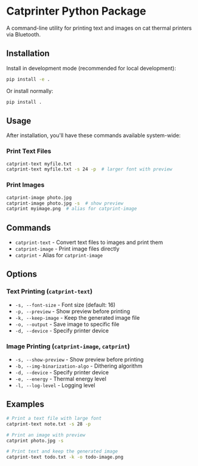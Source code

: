 # Catprinter Python Package

A command-line utility for printing text and images on cat thermal printers via Bluetooth.

## Installation

Install in development mode (recommended for local development):
```bash
pip install -e .
```

Or install normally:
```bash
pip install .
```

## Usage

After installation, you'll have these commands available system-wide:

### Print Text Files
```bash
catprint-text myfile.txt
catprint-text myfile.txt -s 24 -p  # larger font with preview
```

### Print Images
```bash
catprint-image photo.jpg
catprint-image photo.jpg -s  # show preview
catprint myimage.png  # alias for catprint-image
```

## Commands

- `catprint-text` - Convert text files to images and print them
- `catprint-image` - Print image files directly  
- `catprint` - Alias for `catprint-image`

## Options

### Text Printing (`catprint-text`)
- `-s, --font-size` - Font size (default: 16)
- `-p, --preview` - Show preview before printing
- `-k, --keep-image` - Keep the generated image file
- `-o, --output` - Save image to specific file
- `-d, --device` - Specify printer device

### Image Printing (`catprint-image`, `catprint`)
- `-s, --show-preview` - Show preview before printing
- `-b, --img-binarization-algo` - Dithering algorithm
- `-d, --device` - Specify printer device
- `-e, --energy` - Thermal energy level
- `-l, --log-level` - Logging level

## Examples

```bash
# Print a text file with large font
catprint-text note.txt -s 28 -p

# Print an image with preview
catprint photo.jpg -s

# Print text and keep the generated image
catprint-text todo.txt -k -o todo-image.png
```
